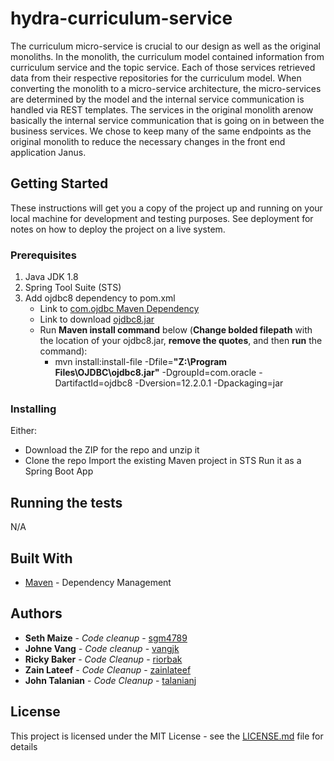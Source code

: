 # hydra-curriculum-service
The curriculum micro-service is crucial to our design as well as the original monoliths. In the monolith, the curriculum model contained information from curriculum service and the topic service. Each of those services retrieved data from their respective repositories for the curriculum model. When converting the monolith to a micro-service architecture, the micro-services are determined by the model and the internal service communication is handled via REST templates. The services in the original monolith arenow basically the internal service communication that is going on in between the business services. We chose to keep many of the same endpoints as the original monolith to reduce the necessary changes in the front end application Janus.

## Getting Started

These instructions will get you a copy of the project up and running on your local machine for development and testing purposes. See deployment for notes on how to deploy the project on a live system.

### Prerequisites

1. Java JDK 1.8
2. Spring Tool Suite (STS)
3. Add ojdbc8 dependency to pom.xml 
   - Link to [com.ojdbc Maven Dependency](https://mvnrepository.com/artifact/com.github.noraui/ojdbc8/12.2.0.1)
   - Link to download [ojdbc8.jar](http://www.oracle.com/technetwork/database/features/jdbc/jdbc-ucp-122-3110062.html) 
   - Run **Maven install command** below (**Change bolded filepath** with the location of your ojdbc8.jar, **remove the quotes**, and then **run** the command):
      -  mvn install:install-file -Dfile=**"Z:\Program Files\OJDBC\ojdbc8.jar"** -DgroupId=com.oracle -DartifactId=ojdbc8 -Dversion=12.2.0.1 -Dpackaging=jar



### Installing

Either:
- Download the ZIP for the repo and unzip it
- Clone the repo
Import the existing Maven project in STS
Run it as a Spring Boot App

## Running the tests

N/A

## Built With

* [Maven](https://maven.apache.org/) - Dependency Management

## Authors

* **Seth Maize** - *Code cleanup* - [sgm4789](https://github.com/sgm4789)
* **Johne Vang** - *Code cleanup* - [vangjk](https://github.com/vangjk)
* **Ricky Baker** - *Code Cleanup* - [riorbak](https://github.com/riorbak)
* **Zain Lateef** - *Code Cleanup* - [zainlateef](https://github.com/zainlateef)
* **John Talanian** - *Code Cleanup* - [talanianj](https://github.com/talanianj)

## License

This project is licensed under the MIT License - see the [LICENSE.md](LICENSE.md) file for details
